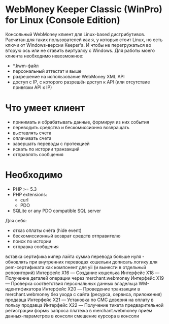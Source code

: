# WebMoney Keeper Classic (WinPro) for Linux (Console Edition)

Консольный WebMoney клиент для Linux-based дистрибутивов.
Расчитан для таких пользователей как я, у которых стоит Linux, но есть ключи от Windows-версии Keeper'а. И чтобы не перегружаться во вторую ось или не ставить виртуалку с Windows. Для работы моего клиента необходимо невозможное:
- *.kwm-файл
- персональный аттестат и выше
- разрешение на использование WebMoney XML API
- доступ с IP, с которого разрешён доступ к API (или отсутствие привязки API к IP)

Что умеет клиент
================================================================================
- принимать и обрабатывать данные, формируя из них события
- переводить средства и бескомиссионно возвращать
- выставлять счета
- оплачивать счета
- завершать переводы с протекцией
- искать по истории транзакций
- отправлять сообщения


Необходимо
================================================================================
* PHP >= 5.3
* PHP extensions:
  * curl
  * PDO
* SQLite or any PDO compatible SQL server





Для себя:
- отказ оплаты счёта (hide event)
- бескомиссионный возврат средств отправителю
- поиск по истории
- отправка сообщения


вставка сертифика кипер лайта
сумма перевода больше нуля - обновлять при внутренних переводах кошельки
дописать логику для pem-сертификата
как компонент для yii (и вынести в отдельный репозиторий)
Интерфейс X16 — Создание кошелька
Интерфейс X18 — Получение деталей операции через merchant.webmoney
Интерфейс X19 — Проверка соответствия персональных данных владельца WM-идентификатора
Интерфейс X20 — Проведение транзакции в merchant.webmoney без ухода с сайта (ресурса, сервиса, приложения) продавца
Интерфейс X21 — Установка по СМС доверия на оплату в пользу продавца
Интерфейс X22 — Получение тикета предварительной регистрации формы запроса платежа в merchant.webmoney
приём данных-параметров в консоли
смещение курсора в консоли

